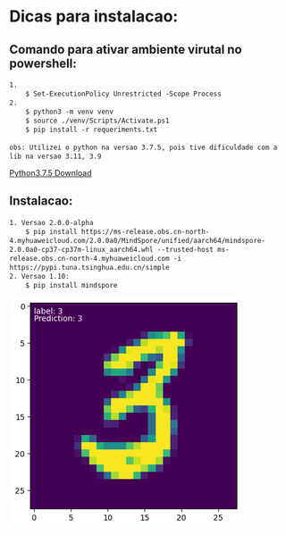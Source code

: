 # Dicas para instalacao:
 ## Comando para ativar ambiente virutal no powershell:
    1. 
        $ Set-ExecutionPolicy Unrestricted -Scope Process
    2.  
        $ python3 -m venv venv
        $ source ./venv/Scripts/Activate.ps1
        $ pip install -r requeriments.txt 

    obs: Utilizei o python na versao 3.7.5, pois tive dificuldade com a lib na versao 3.11, 3.9

[Python3.7.5 Download](https://www.python.org/downloads/release/python-375/)

 ## Instalacao:
    1. Versao 2.0.0-alpha
        $ pip install https://ms-release.obs.cn-north-4.myhuaweicloud.com/2.0.0a0/MindSpore/unified/aarch64/mindspore-2.0.0a0-cp37-cp37m-linux_aarch64.whl --trusted-host ms-    release.obs.cn-north-4.myhuaweicloud.com -i https://pypi.tuna.tsinghua.edu.cn/simple
    2. Versao 1.10:
        $ pip install mindspore

![predicao](img/output.png)
